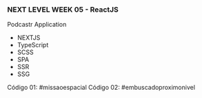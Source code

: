### NEXT LEVEL WEEK 05 - ReactJS 

Podcastr Application

- NEXTJS
- TypeScript
- SCSS
- SPA
- SSR
- SSG

Código 01: #missaoespacial
Código 02: #embuscadoproximonivel
